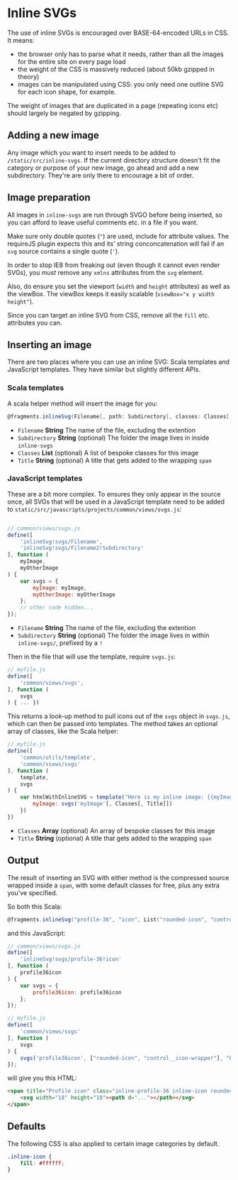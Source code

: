 # Inline SVGs

The use of inline SVGs is encouraged over BASE-64-encoded URLs in CSS. It means:

- the browser only has to parse what it needs, rather than all the images for the entire site on every page load
- the weight of the CSS is massively reduced (about 50kb gzipped in theory)
- images can be manipulated using CSS: you only need one outline SVG for each icon shape, for example.

The weight of images that are duplicated in a page (repeating icons etc) should largely be negated by gzipping.

## Adding a new image
Any image which you want to insert needs to be added to `/static/src/inline-svgs`. If the current directory structure doesn't fit the category or purpose of your new image, go ahead and add a new subdirectory. They're are only there to encourage a bit of order.

## Image preparation

All images in `inline-svgs` are run through SVGO before being inserted, so you can afford to leave useful comments etc. in a file if you want.

Make sure only double quotes (`"`) are used, include for attribute values. The requireJS plugin expects this and its’ string conconcatenation will fail if an `svg` source contains a single quote (`'`).

In order to stop IE8 from freaking out (even though it cannot even render SVGs), you *must* remove any `xmlns` attributes from the `svg` element.

Also, do ensure you set the viewport (`width` and `height` attributes) as well as the viewBox. The viewBox keeps it easily scalable (`viewBox="x y width height"`).

Since you can target an inline SVG from CSS, remove all the `fill` etc. attributes you can.

## Inserting an image

There are two places where you can use an inline SVG: Scala templates and JavaScript templates. They have similar but slightly different APIs.

### Scala templates

A scala helper method will insert the image for you:

```scala
@fragments.inlineSvg(Filename[, path: Subdirectory[, classes: Classes[, title: Title]]])
```

- `Filename` **String** The name of the file, excluding the extention
- `Subdirectory` **String** (optional) The folder the image lives in inside `inline-svgs`
- `Classes` **List** (optional) A list of bespoke classes for this image
- `Title` **String** (optional) A title that gets added to the wrapping `span`

### JavaScript templates

These are a bit more complex. To ensures they only appear in the source once, all SVGs that will be used in a JavaScript template need to be added to `static/src/javascripts/projects/common/views/svgs.js`:

```javascript

// common/views/svgs.js
define([
    'inlineSvg!svgs/Filename',
    'inlineSvg!svgs/Filename2!Subdirectory'
], function (
    myImage,
    myOtherImage
) {
    var svgs = {
        myImage: myImage,
        myOtherImage: myOtherImage
    };
    // other code hidden...
});
```

- `Filename` **String** The name of the file, excluding the extention
- `Subdirectory` **String** (optional) The folder the image lives in within `inline-svgs/`, prefixed by a `!`

Then in the file that will use the template, require `svgs.js`:

```javascript
// myfile.js
define([
    'common/views/svgs',
], function (
    svgs
) { ... })
```
This returns a look-up method to pull icons out of the `svgs` object in `svgs.js`, which can then be passed into templates. The method takes an optional array of classes, like the Scala helper:

```javascript
// myfile.js
define([
    'common/utils/template',
    'common/views/svgs'
], function (
    template,
    svgs
) {
	var htmlWithInlineSVG = template("Here is my inline image: {{myImage}}", {
		myImage: svgs('myImage'[, Classes[, Title]])
	})
})
```
- `Classes` **Array** (optional) An array of bespoke classes for this image
- `Title` **String** (optional) A title that gets added to the wrapping `span`

## Output

The result of inserting an SVG with either method is the compressed source wrapped inside a `span`, with some default classes for free, plus any extra you've specified.

So both this Scala:

```scala
@fragments.inlineSvg("profile-36", "icon", List("rounded-icon", "control__icon-wrapper"), Some("Profile icon"))
```
and this JavaScript:

```javascript
// common/views/svgs.js
define([
    'inlineSvg!svgs/profile-36!icon'
], function (
    profile36icon
) {
    var svgs = {
        profile36icon: profile36icon
    };
});
```
```javascript
// myfile.js
define([
    'common/views/svgs'
], function (
    svgs
) {
	svgs('profile36icon', ["rounded-icon", "control__icon-wrapper"], "Profile icon");
});
```

will give you this HTML:

```html
<span title="Profile icon" class="inline-profile-36 inline-icon rounded-icon control__icon-wrapper">
    <svg width="18" height="18"><path d="..."></path></svg>
</span>
```

## Defaults
The following CSS is also applied to certain image categories by default.

```css
.inline-icon {
	fill: #ffffff;
}
```
